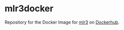 # mlr3docker

Repository for the Docker Image for [mlr3](https://github.com/mlr-org/mlr3) on [Dockerhub](https://hub.docker.com/r/mllg/mlr3).

